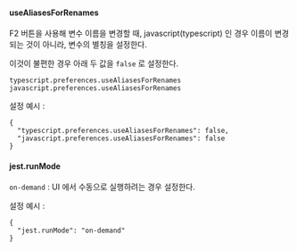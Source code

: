 
#### useAliasesForRenames

F2 버튼을 사용해 변수 이름을 변경할 때, javascript(typescript) 인 경우 이름이 변경되는 것이 아니라, 변수의 별칭을 설정한다.

이것이 불편한 경우 아래 두 값을 `false` 로 설정한다.

`typescript.preferences.useAliasesForRenames`
`javascript.preferences.useAliasesForRenames`

설정 예시 :
```
{
  "typescript.preferences.useAliasesForRenames": false,
  "javascript.preferences.useAliasesForRenames": false
}
```


#### jest.runMode

`on-demand` : UI 에서 수동으로 실행하려는 경우 설정한다.

설정 예시 :
```
{
  "jest.runMode": "on-demand"
}
```
